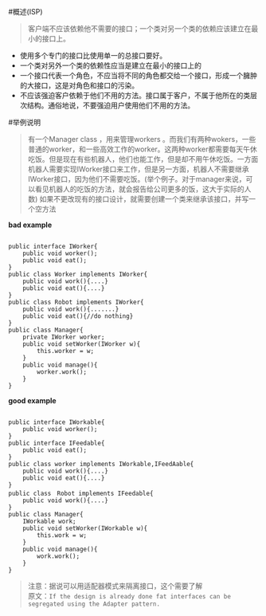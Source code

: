 #概述(ISP)
>客户端不应该依赖他不需要的接口；一个类对另一个类的依赖应该建立在最小的接口上。  
>
* 使用多个专门的接口比使用单一的总接口要好。
* 一个类对另外一个类的依赖性应当是建立在最小的接口上的
* 一个接口代表一个角色，不应当将不同的角色都交给一个接口，形成一个臃肿的大接口，这是对角色和接口的污染。
* 不应该强迫客户依赖于他们不用的方法。接口属于客户，不属于他所在的类层次结构。通俗地说，不要强迫用户使用他们不用的方法。

#举例说明
>有一个Manager class ，用来管理workers 。而我们有两种wokers，一些普通的worker，和一些高效工作的worker。这两种worker都需要每天午休吃饭。但是现在有些机器人，他们也能工作，但是却不用午休吃饭。一方面机器人需要实现IWorker接口来工作，但是另一方面，机器人不需要继承IWorker接口，因为他们不需要吃饭。(举个例子。对于manager来说，可以看见机器人的吃饭的方法，就会报告给公司更多的饭，这大于实际的人数)
>如果不更改现有的接口设计，就需要创建一个类来继承该接口，并写一个空方法

**bad example**  

```    

public interface IWorker{  
	public void worker();  
	public void eat();  
}     
public class Worker implements IWorker{  
	public void work(){....}  
	public void eat(){....}  
}
public class Robot implements IWorker{
	public void work(){.......}  
  	public void eat(){//do nothing}  
} 
public class Manager{  
	private IWorker worker;  
	public void setWorker(IWorker w){  
		this.worker = w;  
    }  
	public void manage(){  
		worker.work();  
	}  
}

```

**good example**

```

public interface IWorkable{  
	public void worker();  
}  
public interface IFeedable{  
	public void eat();    
}  
public class worker implements IWorkable,IFeedAable{  
	public void work(){....}  
	public void eat(){....}  
}  
public class　Robot implements IFeedable{  
	public void work(){....}  
}  
public class Manager{  
	IWorkable work;  
	public void setWorker(IWorkable w){  
		this.work = w;  
    }  
	public void manage(){  
		work.work();  
	}  
}  
```
>注意：据说可以用适配器模式来隔离接口，这个需要了解  
>原文：`If the design is already done fat interfaces can be segregated using the Adapter pattern.`

